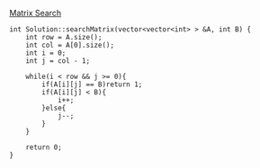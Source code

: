 [Matrix Search](https://www.scaler.com/academy/mentee-dashboard/class/34549/homework/problems/196?navref=cl_tt_lst_nm)

```
int Solution::searchMatrix(vector<vector<int> > &A, int B) {
    int row = A.size();
    int col = A[0].size();
    int i = 0;
    int j = col - 1;
   
    while(i < row && j >= 0){
        if(A[i][j] == B)return 1;
        if(A[i][j] < B){
            i++;
        }else{
            j--;
        }
    }

    return 0;
}
```
